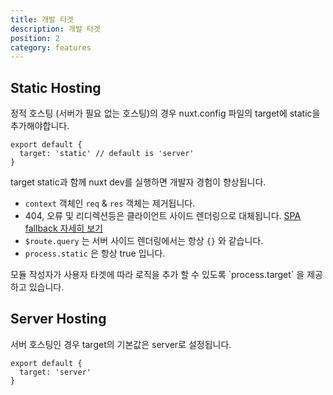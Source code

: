 ```yaml
---
title: 개발 타겟
description: 개발 타겟
position: 2
category: features
---
```


## Static Hosting

정적 호스팅 (서버가 필요 없는 호스팅)의 경우 nuxt.config 파일의 target에 static을 추가해야합니다.

```js{}[nuxt.config.js]
export default {
  target: 'static' // default is 'server'
}
```

target static과 함께 nuxt dev를 실행하면 개발자 경험이 향상됩니다.

- `context` 객체인 `req` & `res` 객체는 제거됩니다.
- 404, 오류 및 리디렉션등은 클라이언트 사이드 렌더링으로 대체됩니다. [SPA fallback 자세히 보기](/docs/2.x//concepts/static-site-generation#spa-fallback)
- `$route.query` 는 서버 사이드 렌더링에서는 항상 `{}` 와 같습니다.
- `process.static` 은 항상 true 입니다.

<base-alert type="info">
모듈 작성자가 사용자 타겟에 따라 로직을 추가 할 수 있도록 `process.target` 을 제공하고 있습니다.
</base-alert>

## Server Hosting

서버 호스팅인 경우 target의 기본값은 server로 설정됩니다.

```js{}[nuxt.config.js]
export default {
  target: 'server'
}
```
